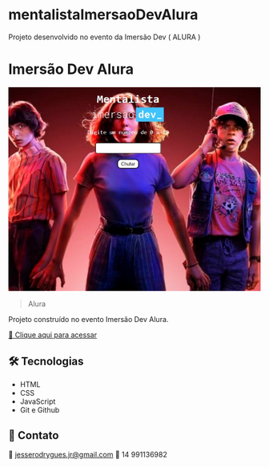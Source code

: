 # mentalistaImersaoDevAlura
Projeto desenvolvido no evento da Imersão Dev ( ALURA )

# Imersão Dev Alura

![preview](preview/preview.jpg)

> Alura

Projeto construído no evento Imersão Dev Alura.

[🔗 Clique aqui para acessar]()


## 🛠 Tecnologias

- HTML
- CSS
- JavaScript
- Git e Github

## 💛 Contato

📧 jesserodrygues.jr@gmail.com
📱 14 991136982
